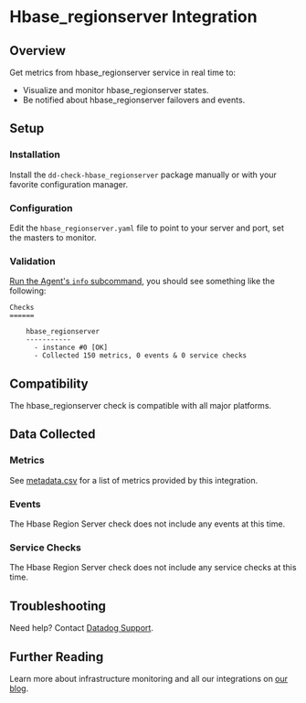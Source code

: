 # Hbase_regionserver Integration

## Overview

Get metrics from hbase_regionserver service in real time to:

* Visualize and monitor hbase_regionserver states.
* Be notified about hbase_regionserver failovers and events.

## Setup
### Installation

Install the `dd-check-hbase_regionserver` package manually or with your favorite configuration manager.

### Configuration

Edit the `hbase_regionserver.yaml` file to point to your server and port, set the masters to monitor.

### Validation

[Run the Agent's `info` subcommand](https://docs.datadoghq.com/agent/faq/agent-status-and-information/), you should see something like the following:

    Checks
    ======

        hbase_regionserver
        -----------
          - instance #0 [OK]
          - Collected 150 metrics, 0 events & 0 service checks

## Compatibility

The hbase_regionserver check is compatible with all major platforms.

## Data Collected
### Metrics
See [metadata.csv](https://github.com/DataDog/integrations-extras/blob/master/hbase_regionserver/metadata.csv) for a list of metrics provided by this integration.

### Events
The Hbase Region Server check does not include any events at this time.

### Service Checks
The Hbase Region Server check does not include any service checks at this time.

## Troubleshooting
Need help? Contact [Datadog Support](http://docs.datadoghq.com/help/).

## Further Reading

Learn more about infrastructure monitoring and all our integrations on [our blog](https://www.datadoghq.com/blog/).
